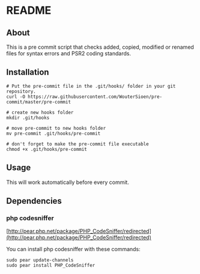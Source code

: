 # README

## About

This is a pre commit script that checks added, copied, modified or renamed files for syntax errors and PSR2 coding standards.

## Installation

	# Put the pre-commit file in the .git/hooks/ folder in your git repository.
    curl -O https://raw.githubusercontent.com/WouterSioen/pre-commit/master/pre-commit

    # create new hooks folder
    mkdir .git/hooks

    # move pre-commit to new hooks folder
	mv pre-commit .git/hooks/pre-commit

    # don't forget to make the pre-commit file executable
	chmod +x .git/hooks/pre-commit

## Usage

This will work automatically before every commit.


## Dependencies

### php codesniffer

[http://pear.php.net/package/PHP_CodeSniffer/redirected](http://pear.php.net/package/PHP_CodeSniffer/redirected)

You can install php codesniffer with these commands:

	sudo pear update-channels
	sudo pear install PHP_CodeSniffer

